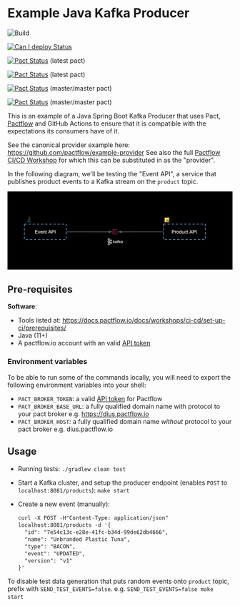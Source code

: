 # Example Java Kafka Producer

![Build](https://github.com/pactflow/example-provider-java-kafka/workflows/Build/badge.svg)

[![Can I deploy Status](https://test.pactflow.io/pacticipants/pactflow-example-provider-java-kafka/branches/master/latest-version/can-i-deploy/to-environment/production/badge.svg)](https://test.pactflow.io/overview/provider/pactflow-example-provider-java-kafka/consumer/pactflow-example-consumer-js-kafka)

[![Pact Status](https://test.pactflow.io/pacts/provider/pactflow-example-provider-java-kafka/consumer/pactflow-example-consumer-java-kafka/latest/badge.svg)](https://test.pactflow.io/pacts/provider/pactflow-example-provider-java-kafka/consumer/pactflow-example-consumer-java-kafka/latest) (latest pact)

[![Pact Status](https://test.pactflow.io/pacts/provider/pactflow-example-provider-java-kafka/consumer/pactflow-example-consumer-js-kafka/latest/badge)](https://test.pactflow.io/pacts/provider/pactflow-example-provider-java-kafka/consumer/pactflow-example-consumer-js-kafka/latest) (latest pact)

[![Pact Status](https://test.pactflow.io/pacts/provider/pactflow-example-provider-java-kafka/consumer/pactflow-example-consumer-java-kafka/latest/master/badge.svg)](https://test.pactflow.io/pacts/provider/pactflow-example-provider-java-kafka/consumer/pactflow-example-consumer-java-kafka/latest/master) (master/master pact)

[![Pact Status](https://test.pactflow.io/pacts/provider/pactflow-example-provider-java-kafka/consumer/pactflow-example-consumer-js-kafka/latest/master/badge.svg)](https://test.pactflow.io/pacts/provider/pactflow-example-provider-java-kafka/consumer/pactflow-example-consumer-js-kafka/latest/master) (master/master pact)

This is an example of a Java Spring Boot Kafka Producer that uses Pact, [Pactflow](https://pactflow.io) and GitHub Actions to ensure that it is compatible with the expectations its consumers have of it.

See the canonical provider example here: https://github.com/pactflow/example-provider
See also the full [Pactflow CI/CD Workshop](https://github.com/pactflow/ci-cd-workshop) for which this can be substituted in as the "provider".

In the following diagram, we'll be testing the "Event API", a service that publishes product events to a Kafka stream on the `product` topic.

![Kafka Architecture](docs/kafka.png "Kafka Architecture")

## Pre-requisites

**Software**:

* Tools listed at: https://docs.pactflow.io/docs/workshops/ci-cd/set-up-ci/prerequisites/
* Java (11+)
* A pactflow.io account with an valid [API token](https://docs.pactflow.io/docs/getting-started/#configuring-your-api-token)

### Environment variables
 
To be able to run some of the commands locally, you will need to export the following environment variables into your shell:

* `PACT_BROKER_TOKEN`: a valid [API token](https://docs.pactflow.io/docs/getting-started/#configuring-your-api-token) for Pactflow
* `PACT_BROKER_BASE_URL`: a fully qualified domain name with protocol to your pact broker e.g. https://dius.pactflow.io
* `PACT_BROKER_HOST`: a fully qualified domain name _without_ protocol to your pact broker e.g. dius.pactflow.io

## Usage

* Running tests: `./gradlew clean test`
* Start a Kafka cluster, and setup the producer endpoint (enables `POST` to `localhost:8081/products`): `make start`
* Create a new event (manually):

    ```
    curl -X POST -H"Content-Type: application/json" localhost:8081/products -d '{
      "id": "7e54c13c-e28e-41fc-b34d-99de62db4666",
      "name": "Unbranded Plastic Tuna",
      "type": "BACON",
      "event": "UPDATED",
      "version": "v1"
    }'
    ```

To disable test data generation that puts random events onto `product` topic, prefix with `SEND_TEST_EVENTS=false`. e.g. `SEND_TEST_EVENTS=false make start`
